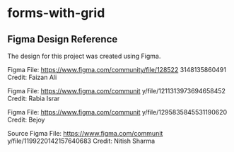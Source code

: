 # forms-with-grid

## Figma Design Reference

The design for this project was created using Figma.

Figma File:
https://www.figma.com/community/file/128522
3148135860491
Credit: Faizan Ali

Figma File:
https://www.figma.com/communit
y/file/1211313973694658452
Credit: Rabia Israr

Figma File:
https://www.figma.com/communit
y/file/1295835845531190620
Credit: Bejoy

Source Figma File:
https://www.figma.com/communit
y/file/1199220142157640683
Credit: Nitish Sharma
